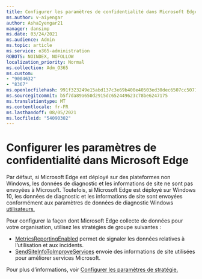 ```yaml
---
title: Configurer les paramètres de confidentialité dans Microsoft Edge
ms.author: v-aiyengar
author: AshaIyengar21
manager: dansimp
ms.date: 03/24/2021
ms.audience: Admin
ms.topic: article
ms.service: o365-administration
ROBOTS: NOINDEX, NOFOLLOW
localization_priority: Normal
ms.collection: Adm_O365
ms.custom:
- "9004632"
- "8367"
ms.openlocfilehash: 991f323249e15abd137c3e69b400e40503ed30dec6507cc5071a0b1af7f72bb3
ms.sourcegitcommit: b5f7da89a650d2915dc652449623c78be6247175
ms.translationtype: MT
ms.contentlocale: fr-FR
ms.lasthandoff: 08/05/2021
ms.locfileid: "54090302"
---
```

# <a name="configure-privacy-settings-in-microsoft-edge"></a>Configurer les paramètres de confidentialité dans Microsoft Edge

Par défaut, si Microsoft Edge est déployé sur des plateformes non Windows, les données de diagnostic et les informations de site ne sont pas envoyées à Microsoft. Toutefois, si Microsoft Edge est déployé sur Windows 10, les données de diagnostic et les informations de site sont envoyées conformément aux paramètres de données de diagnostic Windows [utilisateurs.](https://go.microsoft.com/fwlink/?linkid=2132472)

Pour configurer la façon dont Microsoft Edge collecte de données pour votre organisation, utilisez les stratégies de groupe suivantes :
- [MetricsReportingEnabled](https://go.microsoft.com/fwlink/?linkid=2132470) permet de signaler les données relatives à l’utilisation et aux incidents.
- [SendSiteInfoToImproveServices](https://go.microsoft.com/fwlink/?linkid=2132470) envoie des informations de site utilisées pour améliorer services Microsoft.

Pour plus d’informations, voir [Configurer les paramètres de stratégie.](https://go.microsoft.com/fwlink/?linkid=2132577)
